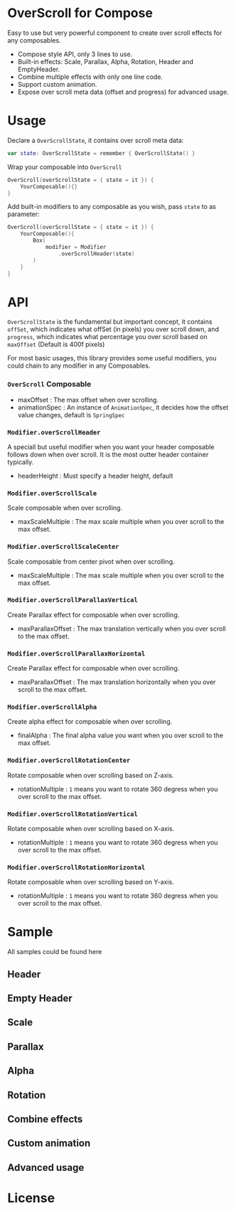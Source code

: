 # OverScroll for Compose

Easy to use but very powerful component to create over scroll effects for any composables. 

- Compose style API, only 3 lines to use.
- Built-in effects: Scale, Parallax, Alpha, Rotation, Header and EmptyHeader.
- Combine multiple effects with only one line code.
- Support custom animation.
- Expose over scroll meta data (offset and progress) for advanced usage.

# Usage
Declare a `OverScrollState`, it contains over scroll meta data:

```kotlin
var state: OverScrollState = remember { OverScrollState() }
```

Wrap your composable into `OverScroll`

```kotlin
OverScroll(overScrollState = { state = it }) {
    YourComposable(){}
}
```

Add built-in modifiers to any composable as you wish, pass `state` to as parameter: 
```kotlin
OverScroll(overScrollState = { state = it }) {
    YourComposable(){
        Box(
            modifier = Modifier
                .overScrollHeader(state)
        )
    }
}
```

# API
`OverScrollState` is the fundamental but important concept, it contains `offSet`, which indicates what offSet (in pixels) you over scroll down, and `progress`, which indicates what percentage you over scroll based on `maxOffset` (Default is 400f pixels)

For most basic usages, this library provides some useful modifiers, you could chain to any modifier in any Composables.

### `OverScroll` Composable

- maxOffset :  The max offset when over scrolling.
- animationSpec :  An instance of `AnimationSpec`, it decides how the offset value changes, default is `SpringSpec`

### `Modifier.overScrollHeader`

A speciall but useful modifier when you want your header composable follows down when over scroll. It is the most outter  header container typically.

-  headerHeight : Must specify a header height, default 


### `Modifier.overScrollScale`

Scale composable when over scrolling.

-  maxScaleMultiple : The max scale multiple when you over scroll to the max offset.

### `Modifier.overScrollScaleCenter`

Scale composable from center pivot  when over scrolling.

-  maxScaleMultiple : The max scale multiple when you over scroll to the max offset.

### `Modifier.overScrollParallaxVertical`

Create Parallax effect for composable when over scrolling.

-  maxParallaxOffset : The max translation vertically when you over scroll to the max offset.

### `Modifier.overScrollParallaxHorizontal`

Create Parallax effect for composable when over scrolling.

-  maxParallaxOffset : The max translation horizontally when you over scroll to the max offset.

### `Modifier.overScrollAlpha`

Create alpha effect for composable when over scrolling.

-  finalAlpha : The final alpha value you want when you over scroll to the max offset.

### `Modifier.overScrollRotationCenter`

Rotate composable when over scrolling based on Z-axis.

-  rotationMultiple : `1` means you want to rotate 360 degress when you over scroll to the max offset.


### `Modifier.overScrollRotationVertical`

Rotate composable when over scrolling based on X-axis.

-  rotationMultiple : `1` means you want to rotate 360 degress when you over scroll to the max offset.

### `Modifier.overScrollRotationHorizontal`

Rotate composable when over scrolling based on Y-axis.

-  rotationMultiple : `1` means you want to rotate 360 degress when you over scroll to the max offset.


# Sample
All samples could be found here
## Header
## Empty Header
## Scale
## Parallax
## Alpha
## Rotation
## Combine effects
## Custom animation
## Advanced usage

# License

